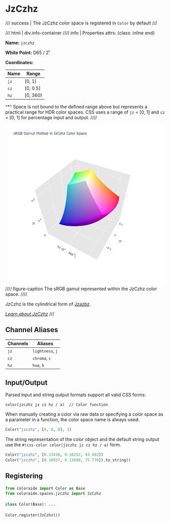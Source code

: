 # JzCzhz

/// success | The JzCzhz color space is registered in `Color` by default
///

/// html | div.info-container
//// info | Properties
    attrs: {class: inline end}

**Name:** `jzczhz`

**White Point:** D65 / 2˚

**Coordinates:**

Name | Range
---- | -----
`jz` | [0, 1]
`cz` | [0, 0.5]
`hz` | [0, 360)

^\*^ Space is not bound to the defined range above but represents a practical range for HDR color spaces. CSS uses a
range of `jz` = [0, 1] and `cz` = [0, 1] for percentage input and output.
////

![JzCzhz](../images/jzczhz-3d.png)
//// figure-caption
The sRGB gamut represented within the JzCzhz color space.
////

JzCzhz is the cylindrical form of [Jzazbz](./jzazbz.md).

_[Learn about JzCzhz](https://www.osapublishing.org/oe/fulltext.cfm?uri=oe-25-13-15131&id=368272)_
///

## Channel Aliases

Channels | Aliases
-------- | -------
`jz`     | `lightness`, `j`
`cz`     | `chroma`, `c`
`hz`     | `hue`, `h`

## Input/Output

Parsed input and string output formats support all valid CSS forms:

```css-color
color(jzczhz jz cz hz / a)  // Color function
```

When manually creating a color via raw data or specifying a color space as a parameter in a function, the color
space name is always used:

```py
Color("jzczhz", [0, 0, 0], 1)
```

The string representation of the color object and the default string output use the
`#!css-color color(jzczhz jz cz hz / a)` form.

```py play
Color("jzczhz", [0.13438, 0.16252, 43.502])
Color("jzczhz", [0.16937, 0.12698, 75.776]).to_string()
```

## Registering

```py
from coloraide import Color as Base
from coloraide.spaces.jzczhz import JzCzhz

class Color(Base): ...

Color.register(JzCzhz())
```
